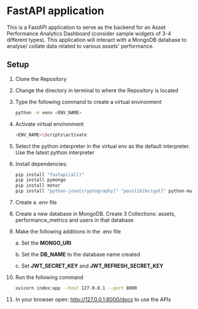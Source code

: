 
# FastAPI application

This is a FastAPI application to serve as the backend for an Asset Performance Analytics Dashboard (consider sample widgets of 3-4 different types). This application will interact with a MongoDB database to analyse/ collate data related to various assets'
performance.
## Setup
1. Clone the Repository
2. Change the directory in terminal to where the Repository is located
3. Type the following command  to create a virtual environment
    ```bash
    python -m venv <ENV_NAME>
    ```
    
4. Activate virtual environment
    ```bash
    <ENV_NAME>\Scripts\activate
    ```

5. Select the python interpreter in the virtual env as the default interpreter. Use the latest python interpreter

6. Install dependencies:
    ```bash
    pip install "fastapi[all]"
    pip install pymongo
    pip install motor
    pip install "python-jose[cryptography]" "passlib[bcrypt]" python-multipart
    ```

7. Create a .env file
8. Create a new database in MongoDB. Create 3 Collections: assets, performance_metrics and users in that database

9. Make the following additions in the .env file
    
    a. Set the **MONGO_URI**
    
    b. Set the **DB_NAME** to the database name created
    
    c. Set **JWT_SECRET_KEY** and **JWT_REFRESH_SECRET_KEY**
10. Run the following command
    ```bash
    uvicorn index:app --host 127.0.0.1 --port 8000
    ```
11. In your browser open: http://127.0.0.1:8000/docs to use the APIs

    